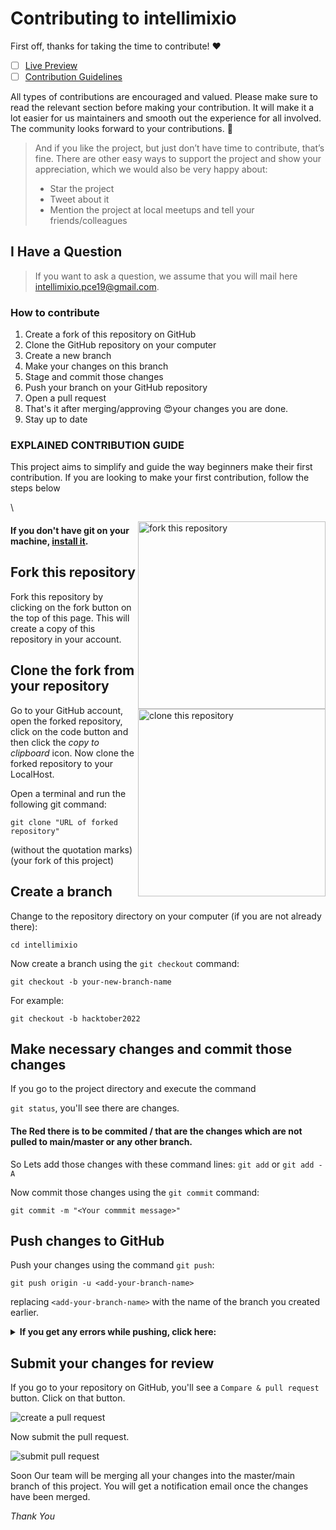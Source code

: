 # Contributing to intellimixio

First off, thanks for taking the time to contribute! ❤️

- [ ] [Live Preview](https://intellimixio.in/)
- [ ] [Contribution Guidelines](https://training.galaxyproject.org/training-material/topics/contributing/tutorials/github-command-line-contribution/tutorial.html)

All types of contributions are encouraged and valued. Please make sure to read the relevant section before making your contribution. It will make it a lot easier for us maintainers and smooth out the experience for all involved. The community looks forward to your contributions. 🎉

> And if you like the project, but just don’t have time to contribute, that’s fine. There are other easy ways to support the project and show your appreciation, which we would also be very happy about:
>
> - Star the project
> - Tweet about it
> - Mention the project at local meetups and tell your friends/colleagues

## I Have a Question  
  
> If you want to ask a question, we assume that you will mail here  [intellimixio.pce19@gmail.com](mailto:intellimixio.pce19@gmail.com).

### How to contribute

 1. Create a fork of this repository on GitHub
 2. Clone the GitHub repository on your computer
 3. Create a new branch
 4. Make your changes on this branch
 5. Stage and commit those changes
 6. Push your branch on your GitHub repository
 7. Open a pull request
 8. That's it after merging/approving 😍your changes you are done.
 9. Stay up to date

### EXPLAINED CONTRIBUTION GUIDE

This project aims to simplify and guide the way beginners make their first contribution. If you are looking to make your first contribution, follow the steps below

\


<img align="right" width="300" src="https://user-images.githubusercontent.com/79048275/193631517-6264abc8-9c63-460e-8325-9987f1ad3cfc.jpg" alt="fork this repository" />

#### If you don't have git on your machine, [install it](https://help.github.com/articles/set-up-git/).

## Fork this repository

Fork this repository by clicking on the fork button on the top of this page.
This will create a copy of this repository in your account.

## Clone the fork from your repository

<img align="right" width="300" src="https://user-images.githubusercontent.com/79048275/193632205-b048edea-5b43-41e0-bb41-6d56dc325bef.jpg" alt="clone this repository" />

Go to your GitHub account, open the forked repository, click on the code button and then click the _copy to clipboard_ icon.
Now clone the forked repository to your LocalHost.

Open a terminal and run the following git command:

```
git clone "URL of forked repository"
```

(without the quotation marks)
(your fork of this project)


## Create a branch

Change to the repository directory on your computer (if you are not already there):

```
cd intellimixio
```

Now create a branch using the `git checkout` command:

```
git checkout -b your-new-branch-name
```

For example:

```
git checkout -b hacktober2022
```

## Make necessary changes and commit those changes

If you go to the project directory and execute the command 

`git status`, 
you'll see there are changes.

#### The Red there is to be commited / that are the changes which are not pulled to main/master or any other branch.

So Lets add those changes with these command lines:
`git add` 
or 
`git add -A`

Now commit those changes using the `git commit` command:

```
git commit -m "<Your commmit message>"
```
## Push changes to GitHub

Push your changes using the command `git push`:

```
git push origin -u <add-your-branch-name>
```

replacing `<add-your-branch-name>` with the name of the branch you created earlier.

<details>
<summary> <strong>If you get any errors while pushing, click here:</strong> </summary>

- ### Authentication Error
     <pre>remote: Support for password authentication was removed on August 13, 2021. Please use a personal access token instead.
  remote: Please see https://github.blog/2020-12-15-token-authentication-requirements-for-git-operations/ for more information.
  fatal: Authentication failed for 'https://github.com/<your-username>/first-contributions.git/'</pre>
  Go to [GitHub's tutorial](https://docs.github.com/en/authentication/connecting-to-github-with-ssh/adding-a-new-ssh-key-to-your-github-account) on generating and configuring an SSH key to your account.

</details>

## Submit your changes for review

If you go to your repository on GitHub, you'll see a `Compare & pull request` button. Click on that button.

<img align="right;" src="https://user-images.githubusercontent.com/79048275/193634497-6efe62ab-c929-4cd1-9bd8-19baf235b95f.png" alt="create a pull request" />

Now submit the pull request.

<img align="right;" src="https://user-images.githubusercontent.com/79048275/193635119-06dd2024-5c3f-4977-9576-3e76f87e268f.png" alt="submit pull request" />

Soon Our team will be merging all your changes into the master/main branch of this project. You will get a notification email once the changes have been merged.


*Thank You*
